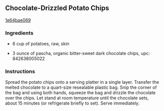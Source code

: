 ## Chocolate-Drizzled Potato Chips

[1e64bae069](http://www.foodnetwork.com/recipes/chocolate-drizzled-potato-chips.html)

### Ingredients

 - 6 cup of potatoes, raw, skin

 - 3 ounce of pascha, organic bitter-sweet dark chocolate chips, upc: 842638005022

### Instructions

Spread the potato chips onto a serving platter in a single layer. Transfer the melted chocolate to a quart-size resealable plastic bag. Snip the corner of the bag and using both hands, squeeze the bag and drizzle the chocolate over the chips. Let stand at room temperature until the chocolate sets, about 15 minutes (or refrigerate briefly to set). Serve immediately.